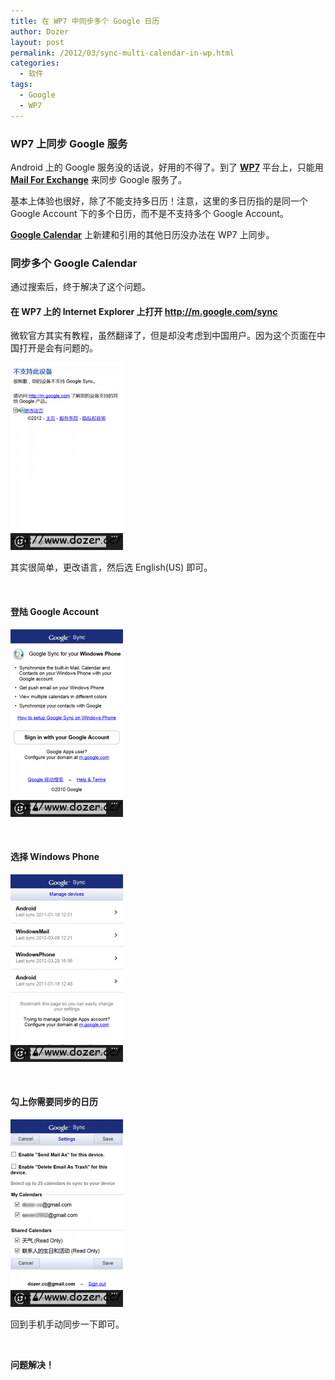 ```yaml
---
title: 在 WP7 中同步多个 Google 日历
author: Dozer
layout: post
permalink: /2012/03/sync-multi-calendar-in-wp.html
categories:
  - 软件
tags:
  - Google
  - WP7
---
```


### WP7 上同步 Google 服务

Android 上的 Google 服务没的话说，好用的不得了。到了 <a href="http://www.google.com/search?q=WP7" target="_blank"><strong>WP7</strong></a> 平台上，只能用 <a href="http://www.google.com/search?q=Mail+For+Exchange" target="_blank"><strong>Mail For Exchange</strong></a> 来同步 Google 服务了。

基本上体验也很好，除了不能支持多日历！注意，这里的多日历指的是同一个 Google Account 下的多个日历，而不是不支持多个 Google Account。

<a href="http://www.google.com/calendar/render" target="_blank"><strong>Google Calendar</strong></a> 上新建和引用的其他日历没办法在 WP7 上同步。

<!--more-->

### 同步多个 Google Calendar

通过搜索后，终于解决了这个问题。

#### 在 WP7 上的 Internet Explorer 上打开 http://m.google.com/sync

微软官方其实有教程，虽然翻译了，但是却没考虑到中国用户。因为这个页面在中国打开是会有问题的。

[<img class="alignnone size-medium wp-image-727" title="error" alt="error" src="/uploads/2012/03/error-180x300.png" width="180" height="300" />][1]

其实很简单，更改语言，然后选 English(US) 即可。

&nbsp;

#### 登陆 Google Account

[<img class="alignnone size-medium wp-image-728" title="login" alt="login" src="/uploads/2012/03/login-180x300.png" width="180" height="300" />][2]

&nbsp;

#### 选择 Windows Phone

[<img class="alignnone size-medium wp-image-729" title="platform" alt="platform" src="/uploads/2012/03/platform-180x300.png" width="180" height="300" />][3]

&nbsp;

#### 勾上你需要同步的日历

[<img class="alignnone size-medium wp-image-730" title="save" alt="save" src="/uploads/2012/03/save-180x300.png" width="180" height="300" />][4]

回到手机手动同步一下即可。

&nbsp;

**问题解决！**

&nbsp;

&nbsp;

 [1]: /uploads/2012/03/error.png
 [2]: /uploads/2012/03/login.png
 [3]: /uploads/2012/03/platform.png
 [4]: /uploads/2012/03/save.png
